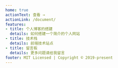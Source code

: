 ```yaml
---
home: true
actionText: 查看 →
actionLink: /document/
features:
- title: 个人博客的搭建
  details: 如何搭建一个简介的个人网站
- title: 技术栈
  details: 前端技术站点
- title: 留言板
  details: 更多问题请给我留言
footer: MIT Licensed | Copyright © 2019-present
---
```


